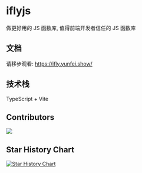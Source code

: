 # iflyjs

做更好用的 JS 函数库, 值得前端开发者信任的 JS 函数库

## 文档

请移步观看: https://ifly.yunfei.show/

## 技术栈

TypeScript + Vite

## Contributors

<a href="https://github.com/itmier/iflyjs/graphs/contributors">
  <img src="https://contrib.rocks/image?repo=itmier/iflyjs&max=400&columns=20" />
</a>

## Star History Chart

[![Star History Chart](https://api.star-history.com/svg?repos=itmier/iflyjs&type=Date)](https://star-history.com/#itmier/iflyjs&Date)
